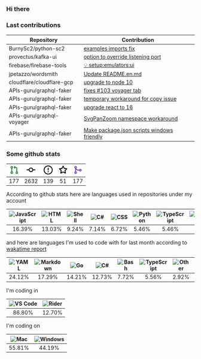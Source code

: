 ### Hi there

### Last contributions

| Repository                | Contribution                                                                                      |
| ------------------------- | ------------------------------------------------------------------------------------------------- |
| BurnySc2/python-sc2       | [examples imports fix](https://github.com/BurnySc2/python-sc2/pull/116)                           |
| provectus/kafka-ui        | [option to override listening port](https://github.com/provectus/kafka-ui/pull/604)               |
| firebase/firebase-tools   | [💡 setup:emulators:ui](https://github.com/firebase/firebase-tools/pull/3152)                     |
| jpetazzo/wordsmith        | [Update README.en.md](https://github.com/jpetazzo/wordsmith/pull/4)                               |
| cloudflare/cloudflare-gcp | [upgrade to node 10](https://github.com/cloudflare/cloudflare-gcp/pull/45)                        |
| APIs-guru/graphql-faker   | [fixes #103 voyager tab](https://github.com/APIs-guru/graphql-faker/pull/116)                     |
| APIs-guru/graphql-faker   | [temporary workaround for copy issue](https://github.com/APIs-guru/graphql-faker/pull/115)        |
| APIs-guru/graphql-faker   | [upgrade react to 16](https://github.com/APIs-guru/graphql-faker/pull/111)                        |
| APIs-guru/graphql-voyager | [SvgPanZoom namespace workaround](https://github.com/APIs-guru/graphql-voyager/pull/165)          |
| APIs-guru/graphql-faker   | [Make package.json scripts windows friendly](https://github.com/APIs-guru/graphql-faker/pull/102) |

### Some github stats

| <img src="assets/icons/pullrequest.svg" width="24" height="24" alt="requests" title="requests" /> | <img src="assets/icons/commit.svg" width="24" height="24" alt="commits" title="commits" /> | <img src="assets/icons/issue.svg" width="24" height="24" alt="issues" title="issues" /> | <img src="assets/icons/star.svg" width="24" height="24" alt="stars" title="stars" /> | <img src="assets/icons/merge.svg" width="24" height="24" alt="contributions" title="contributions" /> |
| :-----------------------------------------------------------------------------------------------: | :----------------------------------------------------------------------------------------: | :-------------------------------------------------------------------------------------: | :----------------------------------------------------------------------------------: | :---------------------------------------------------------------------------------------------------: |
|                                                177                                                |                                            2632                                            |                                           139                                           |                                          51                                          |                                                  177                                                  |

According to github stats here are languages used in repositories under my account

| <img src="https://upload.wikimedia.org/wikipedia/commons/9/99/Unofficial_JavaScript_logo_2.svg" width="24" height="24" alt="JavaScript" title="JavaScript" /> | <img src="https://upload.wikimedia.org/wikipedia/commons/6/61/HTML5_logo_and_wordmark.svg" width="24" height="24" alt="HTML" title="HTML" /> | <img src="https://www.svgrepo.com/show/149905/txt-file-symbol.svg" width="24" height="24" alt="Shell" title="Shell" /> | <img src="https://upload.wikimedia.org/wikipedia/commons/a/a3/.NET_Logo.svg" width="24" height="24" alt="C#" title="C#" /> | <img src="https://cdn1.iconfinder.com/data/icons/logotypes/32/badge-css-3-256.png" width="24" height="24" alt="CSS" title="CSS" /> | <img src="https://upload.wikimedia.org/wikipedia/commons/c/c3/Python-logo-notext.svg" width="24" height="24" alt="Python" title="Python" /> | <img src="https://upload.wikimedia.org/wikipedia/commons/4/4c/Typescript_logo_2020.svg" width="24" height="24" alt="TypeScript" title="TypeScript" /> | <img src="https://www.svgrepo.com/show/149905/txt-file-symbol.svg" width="24" height="24" alt="Dockerfile" title="Dockerfile" /> | <img src="https://upload.wikimedia.org/wikipedia/commons/2/27/PHP-logo.svg" width="24" height="24" alt="PHP" title="PHP" /> | <img src="https://upload.wikimedia.org/wikipedia/commons/0/05/Go_Logo_Blue.svg" width="24" height="24" alt="Go" title="Go" /> |
| :-----------------------------------------------------------------------------------------------------------------------------------------------------------: | :------------------------------------------------------------------------------------------------------------------------------------------: | :--------------------------------------------------------------------------------------------------------------------: | :------------------------------------------------------------------------------------------------------------------------: | :--------------------------------------------------------------------------------------------------------------------------------: | :-----------------------------------------------------------------------------------------------------------------------------------------: | :---------------------------------------------------------------------------------------------------------------------------------------------------: | :------------------------------------------------------------------------------------------------------------------------------: | :-------------------------------------------------------------------------------------------------------------------------: | :---------------------------------------------------------------------------------------------------------------------------: |
|                                                                             16.39%                                                                            |                                                                    13.03%                                                                    |                                                          9.24%                                                         |                                                            7.14%                                                           |                                                                6.72%                                                               |                                                                    5.46%                                                                    |                                                                         5.46%                                                                         |                                                               5.46%                                                              |                                                            4.62%                                                            |                                                             4.62%                                                             |

and here are languages I'm used to code with for last month according to [wakatime report](https://wakatime.com/@mac)

| <img src="https://upload.wikimedia.org/wikipedia/commons/6/63/YAML_logo_in_SVG_format.svg" width="24" height="24" alt="YAML" title="YAML" /> | <img src="https://upload.wikimedia.org/wikipedia/commons/4/48/Markdown-mark.svg" width="24" height="24" alt="Markdown" title="Markdown" /> | <img src="https://upload.wikimedia.org/wikipedia/commons/0/05/Go_Logo_Blue.svg" width="24" height="24" alt="Go" title="Go" /> | <img src="https://upload.wikimedia.org/wikipedia/commons/a/a3/.NET_Logo.svg" width="24" height="24" alt="C#" title="C#" /> | <img src="https://upload.wikimedia.org/wikipedia/commons/4/4b/Bash_Logo_Colored.svg" width="24" height="24" alt="Bash" title="Bash" /> | <img src="https://upload.wikimedia.org/wikipedia/commons/4/4c/Typescript_logo_2020.svg" width="24" height="24" alt="TypeScript" title="TypeScript" /> | <img src="https://www.svgrepo.com/show/149905/txt-file-symbol.svg" width="24" height="24" alt="Other" title="Other" /> | <img src="https://www.svgrepo.com/show/149905/txt-file-symbol.svg" width="24" height="24" alt="Batchfile" title="Batchfile" /> | <img src="https://upload.wikimedia.org/wikipedia/commons/c/c9/JSON_vector_logo.svg" width="24" height="24" alt="JSON" title="JSON" /> | <img src="https://upload.wikimedia.org/wikipedia/commons/9/99/Unofficial_JavaScript_logo_2.svg" width="24" height="24" alt="JavaScript" title="JavaScript" /> |
| :------------------------------------------------------------------------------------------------------------------------------------------: | :----------------------------------------------------------------------------------------------------------------------------------------: | :---------------------------------------------------------------------------------------------------------------------------: | :------------------------------------------------------------------------------------------------------------------------: | :------------------------------------------------------------------------------------------------------------------------------------: | :---------------------------------------------------------------------------------------------------------------------------------------------------: | :--------------------------------------------------------------------------------------------------------------------: | :----------------------------------------------------------------------------------------------------------------------------: | :-----------------------------------------------------------------------------------------------------------------------------------: | :-----------------------------------------------------------------------------------------------------------------------------------------------------------: |
|                                                                    24.12%                                                                    |                                                                   17.29%                                                                   |                                                             14.21%                                                            |                                                           12.73%                                                           |                                                                  7.72%                                                                 |                                                                         5.56%                                                                         |                                                          2.92%                                                         |                                                              2.84%                                                             |                                                                 2.36%                                                                 |                                                                             2.02%                                                                             |

I'm coding in

| <img src="https://upload.wikimedia.org/wikipedia/commons/9/9a/Visual_Studio_Code_1.35_icon.svg" width="24" height="24" alt="VS Code" title="VS Code" /> | <img src="https://resources.jetbrains.com/storage/products/company/brand/logos/Rider_icon.svg" width="24" height="24" alt="Rider" title="Rider" /> |
| :-----------------------------------------------------------------------------------------------------------------------------------------------------: | :------------------------------------------------------------------------------------------------------------------------------------------------: |
|                                                                          86.80%                                                                         |                                                                       12.70%                                                                       |

I'm coding on

| <img src="https://upload.wikimedia.org/wikipedia/commons/f/fa/Apple_logo_black.svg" width="24" height="24" alt="Mac" title="Mac" /> | <img src="https://upload.wikimedia.org/wikipedia/commons/3/34/Windows_logo_-_2012_derivative.svg" width="24" height="24" alt="Windows" title="Windows" /> |
| :---------------------------------------------------------------------------------------------------------------------------------: | :-------------------------------------------------------------------------------------------------------------------------------------------------------: |
|                                                                55.81%                                                               |                                                                           44.19%                                                                          |
